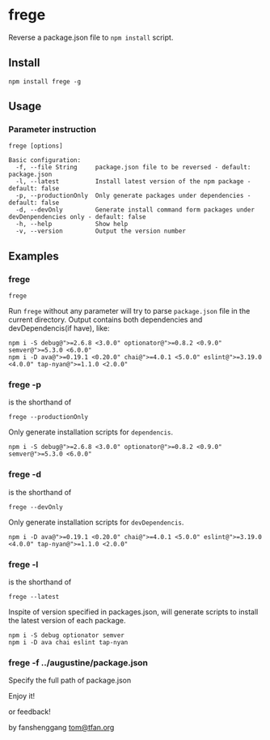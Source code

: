 # frege
Reverse a package.json file to `npm install` script.

## Install
```npm
npm install frege -g
```

## Usage
### Parameter instruction
```text
frege [options]

Basic configuration:
  -f, --file String     package.json file to be reversed - default: package.json
  -l, --latest          Install latest version of the npm package - default: false
  -p, --productionOnly  Only generate packages under dependencies - default: false
  -d, --devOnly         Generate install command form packages under devDenpendencies only - default: false
  -h, --help            Show help
  -v, --version         Output the version number
```

## Examples
### frege
```text
frege
```
Run `frege` without any parameter will try to parse `package.json` file in the current directory. Output contains both dependencies and devDependencis(if have), like:
```text
npm i -S debug@">=2.6.8 <3.0.0" optionator@">=0.8.2 <0.9.0" semver@">=5.3.0 <6.0.0"
npm i -D ava@">=0.19.1 <0.20.0" chai@">=4.0.1 <5.0.0" eslint@">=3.19.0 <4.0.0" tap-nyan@">=1.1.0 <2.0.0"
```

### frege -p
is the shorthand of
```text
frege --productionOnly
```
Only generate installation scripts for `dependencis`.
```text
npm i -S debug@">=2.6.8 <3.0.0" optionator@">=0.8.2 <0.9.0" semver@">=5.3.0 <6.0.0"
```

### frege -d
is the shorthand of
```text
frege --devOnly
```
Only generate installation scripts for `devDependencis`.
```text
npm i -D ava@">=0.19.1 <0.20.0" chai@">=4.0.1 <5.0.0" eslint@">=3.19.0 <4.0.0" tap-nyan@">=1.1.0 <2.0.0"
```

### frege -l
is the shorthand of
```text
frege --latest
```
Inspite of version specified in packages.json, will generate scripts to install the latest version of each package.
```text
npm i -S debug optionator semver
npm i -D ava chai eslint tap-nyan
```

### frege -f ../augustine/package.json
Specify the full path of package.json


Enjoy it!

or feedback!

by fanshenggang <tom@tfan.org>
